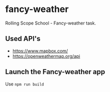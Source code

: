 # fancy-weather
Rolling Scope School - Fancy-weather task.

## Used API's
- https://www.mapbox.com/
- https://openweathermap.org/api

## Launch the Fancy-weather app
Use `npm run build`


